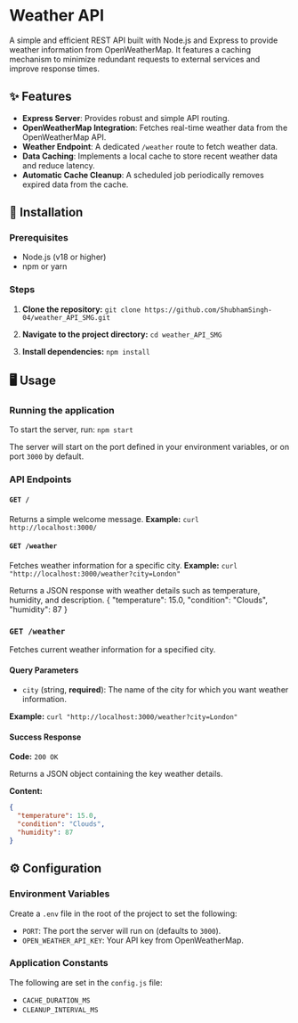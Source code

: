 # Weather API

A simple and efficient REST API built with Node.js and Express to provide weather information from OpenWeatherMap. It features a caching mechanism to minimize redundant requests to external services and improve response times.

## ✨ Features

- **Express Server**: Provides robust and simple API routing.
- **OpenWeatherMap Integration**: Fetches real-time weather data from the OpenWeatherMap API.
- **Weather Endpoint**: A dedicated `/weather` route to fetch weather data.
- **Data Caching**: Implements a local cache to store recent weather data and reduce latency.
- **Automatic Cache Cleanup**: A scheduled job periodically removes expired data from the cache.

## 🚀 Installation

### Prerequisites

- Node.js (v18 or higher)
- npm or yarn

### Steps

1.  **Clone the repository:**
    `git clone https://github.com/ShubhamSingh-04/weather_API_SMG.git`

2.  **Navigate to the project directory:**
    `cd weather_API_SMG`

3.  **Install dependencies:**
    `npm install`

## 🖥️ Usage

### Running the application

To start the server, run: `npm start`

The server will start on the port defined in your environment variables, or on port `3000` by default.

### API Endpoints

#### `GET /`

Returns a simple welcome message.
**Example:** `curl http://localhost:3000/`

#### `GET /weather`

Fetches weather information for a specific city.
**Example:** `curl "http://localhost:3000/weather?city=London"`

Returns a JSON response with weather details such as temperature, humidity, and description.
{
"temperature": 15.0,
"condition": "Clouds",
"humidity": 87
}

### `GET /weather`

Fetches current weather information for a specified city.

#### Query Parameters

- `city` (string, **required**): The name of the city for which you want weather information.

**Example:** `curl "http://localhost:3000/weather?city=London"`

#### Success Response

**Code:** `200 OK`

Returns a JSON object containing the key weather details.

**Content:**

```json
{
  "temperature": 15.0,
  "condition": "Clouds",
  "humidity": 87
}
```

## ⚙️ Configuration

### Environment Variables

Create a `.env` file in the root of the project to set the following:

- `PORT`: The port the server will run on (defaults to `3000`).
- `OPEN_WEATHER_API_KEY`: Your API key from OpenWeatherMap.

### Application Constants

The following are set in the `config.js` file:

- `CACHE_DURATION_MS`
- `CLEANUP_INTERVAL_MS`

```

```
